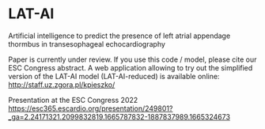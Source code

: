 # LAT-AI
Artificial intelligence to predict the presence of left atrial appendage thormbus in transesophageal echocardiography

Paper is currently under review. If you use this code / model, please cite our ESC Congress abstract. A web application allowing to try out the simplified version of the LAT-AI model (LAT-AI-reduced) is available online: http://staff.uz.zgora.pl/kpieszko/

Presentation at the ESC Congress 2022
https://esc365.escardio.org/presentation/249801?_ga=2.24171321.2099832819.1665787832-1887837989.1665324673


